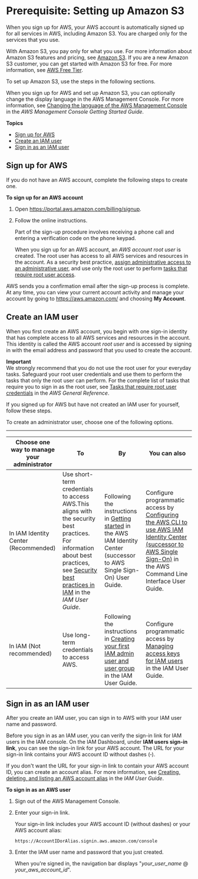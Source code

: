 # Prerequisite: Setting up Amazon S3<a name="setting-up-s3"></a>

When you sign up for AWS, your AWS account is automatically signed up for all services in AWS, including Amazon S3\. You are charged only for the services that you use\.

With Amazon S3, you pay only for what you use\. For more information about Amazon S3 features and pricing, see [Amazon S3](http://aws.amazon.com/s3)\. If you are a new Amazon S3 customer, you can get started with Amazon S3 for free\. For more information, see [AWS Free Tier](http://aws.amazon.com/free)\.

To set up Amazon S3, use the steps in the following sections\.

When you sign up for AWS and set up Amazon S3, you can optionally change the display language in the AWS Management Console\. For more information, see [Changing the language of the AWS Management Console](https://docs.aws.amazon.com/awsconsolehelpdocs/latest/gsg/getting-started.html#change-language) in the *AWS Management Console Getting Started Guide*\.

**Topics**
+ [Sign up for AWS](#sign-up-for-aws-gsg)
+ [Create an IAM user](#create-an-iam-user-gsg)
+ [Sign in as an IAM user](#signing-in-iam-user-gsg)

## Sign up for AWS<a name="sign-up-for-aws-gsg"></a>

If you do not have an AWS account, complete the following steps to create one\.

**To sign up for an AWS account**

1. Open [https://portal\.aws\.amazon\.com/billing/signup](https://portal.aws.amazon.com/billing/signup)\.

1. Follow the online instructions\.

   Part of the sign\-up procedure involves receiving a phone call and entering a verification code on the phone keypad\.

   When you sign up for an AWS account, an *AWS account root user* is created\. The root user has access to all AWS services and resources in the account\. As a security best practice, [assign administrative access to an administrative user](https://docs.aws.amazon.com/singlesignon/latest/userguide/getting-started.html), and use only the root user to perform [tasks that require root user access](https://docs.aws.amazon.com/general/latest/gr/root-vs-iam.html#aws_tasks-that-require-root)\.

AWS sends you a confirmation email after the sign\-up process is complete\. At any time, you can view your current account activity and manage your account by going to [https://aws\.amazon\.com/](https://aws.amazon.com/) and choosing **My Account**\.

## Create an IAM user<a name="create-an-iam-user-gsg"></a>

When you first create an AWS account, you begin with one sign\-in identity that has complete access to all AWS services and resources in the account\. This identity is called the AWS account *root user* and is accessed by signing in with the email address and password that you used to create the account\.

**Important**  
We strongly recommend that you do not use the root user for your everyday tasks\. Safeguard your root user credentials and use them to perform the tasks that only the root user can perform\. For the complete list of tasks that require you to sign in as the root user, see [Tasks that require root user credentials](https://docs.aws.amazon.com/general/latest/gr/root-vs-iam.html#aws_tasks-that-require-root) in the *AWS General Reference*\.

If you signed up for AWS but have not created an IAM user for yourself, follow these steps\.

To create an administrator user, choose one of the following options\.


****  

| Choose one way to manage your administrator | To | By | You can also | 
| --- | --- | --- | --- | 
| In IAM Identity Center \(Recommended\) | Use short\-term credentials to access AWS\.This aligns with the security best practices\. For information about best practices, see [Security best practices in IAM](https://docs.aws.amazon.com/IAM/latest/UserGuide/best-practices.html#bp-users-federation-idp) in the *IAM User Guide*\. | Following the instructions in [Getting started](https://docs.aws.amazon.com/singlesignon/latest/userguide/getting-started.html) in the AWS IAM Identity Center \(successor to AWS Single Sign\-On\) User Guide\. | Configure programmatic access by [Configuring the AWS CLI to use AWS IAM Identity Center \(successor to AWS Single Sign\-On\)](https://docs.aws.amazon.com/cli/latest/userguide/cli-configure-sso.html) in the AWS Command Line Interface User Guide\. | 
| In IAM \(Not recommended\) | Use long\-term credentials to access AWS\. | Following the instructions in [Creating your first IAM admin user and user group](https://docs.aws.amazon.com/IAM/latest/UserGuide/getting-started_create-admin-group.html) in the IAM User Guide\. | Configure programmatic access by [Managing access keys for IAM users](https://docs.aws.amazon.com/IAM/latest/UserGuide/id_credentials_access-keys.html) in the IAM User Guide\. | 

## Sign in as an IAM user<a name="signing-in-iam-user-gsg"></a>

After you create an IAM user, you can sign in to AWS with your IAM user name and password\.

Before you sign in as an IAM user, you can verify the sign\-in link for IAM users in the IAM console\. On the IAM Dashboard, under **IAM users sign\-in link**, you can see the sign\-in link for your AWS account\. The URL for your sign\-in link contains your AWS account ID without dashes \(‐\)\. 

If you don't want the URL for your sign\-in link to contain your AWS account ID, you can create an account alias\. For more information, see [Creating, deleting, and listing an AWS account alias](https://docs.aws.amazon.com/IAM/latest/UserGuide/console_account-alias.html#CreateAccountAlias) in the *IAM User Guide*\.

**To sign in as an AWS user**

1. Sign out of the AWS Management Console\.

1. Enter your sign\-in link\.

   Your sign\-in link includes your AWS account ID \(without dashes\) or your AWS account alias:

   ```
   https://AccountIDorAlias.signin.aws.amazon.com/console
   ```

1. Enter the IAM user name and password that you just created\. 

   When you're signed in, the navigation bar displays "*your\_user\_name* @ *your\_aws\_account\_id*"\. 